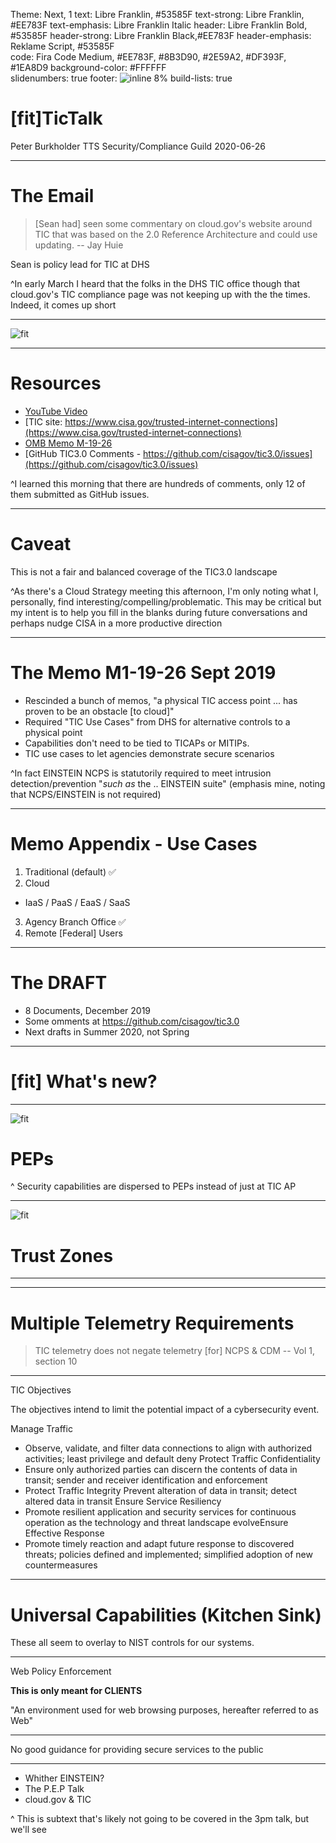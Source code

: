 Theme: Next, 1
text: Libre Franklin, #53585F
text-strong: Libre Franklin, #EE783F
text-emphasis: Libre Franklin Italic
header: Libre Franklin Bold, #53585F
header-strong: Libre Franklin Black,#EE783F 
header-emphasis: Reklame Script, #53585F  
code: Fira Code Medium, #EE783F, #8B3D90, #2E59A2, #DF393F, #1EA8D9
background-color: #FFFFFF  
slidenumbers: true
footer: ![inline 8%](https://www.cloudfoundry.org/wp-content/uploads/2017/10/cloud-gov.png) 
build-lists: true

# [fit]**TicTalk**
Peter Burkholder
TTS Security/Compliance Guild
2020-06-26

---

# The Email

> [Sean had] seen some commentary on cloud.gov's website around TIC that was based on the 2.0 Reference Architecture and could use updating.
-- Jay Huie

Sean is policy lead for TIC at DHS

^In early March I heard that the folks in the DHS TIC office though that cloud.gov's TIC compliance page was not keeping up with the the times. Indeed, it comes up short

---

![fit](./media/cg-tic-arch.png)

---

# Resources
* [YouTube Video](https://www.youtube.com/watch?v=sQHde_YQPnI)
* [TIC site: https://www.cisa.gov/trusted-internet-connections](https://www.cisa.gov/trusted-internet-connections)
* [OMB Memo M-19-26](https://www.whitehouse.gov/wp-content/uploads/2019/09/M-19-26.pdf)
* [GitHub TIC3.0 Comments - https://github.com/cisagov/tic3.0/issues](https://github.com/cisagov/tic3.0/issues)

^I learned this morning that there are hundreds of comments, only 12 of them submitted as GitHub issues.

---

# Caveat

This is not a fair and balanced coverage of the TIC3.0 landscape

^As there's a Cloud Strategy meeting this afternoon, I'm only noting what I, personally, find interesting/compelling/problematic. This may be critical but my intent is to help you fill in the blanks during future conversations and perhaps nudge CISA in a more productive direction


---

# The Memo M1-19-26 Sept 2019

* Rescinded a bunch of memos, "a physical TIC access point ... has proven to be an obstacle [to cloud]"
* Required "TIC Use Cases" from DHS for alternative controls to a physical point
* Capabilities don't need to be tied to TICAPs or MITIPs. 
* TIC use cases to let agencies demonstrate secure scenarios

^In fact EINSTEIN NCPS is statutorily required to meet intrusion detection/prevention "_such as_ the .. EINSTEIN suite" (emphasis mine, noting that NCPS/EINSTEIN is not required)

---

# Memo Appendix - Use Cases

1. Traditional (default) ✅
2. Cloud
  * IaaS / PaaS / EaaS / SaaS 
3. Agency Branch Office ✅
4. Remote [Federal] Users

---

# The DRAFT 

* 8 Documents, December 2019
* Some omments at https://github.com/cisagov/tic3.0
* Next drafts in Summer 2020, not Spring

---

# [fit] What's new?

---

![fit](./media/pep-logical-arch.png)
# PEPs

^ Security capabilities are dispersed to PEPs instead of just at TIC AP

---

![fit](./media/trust-zones.png)
# Trust Zones

---




---

# Multiple Telemetry Requirements

> TIC telemetry does not negate telemetry [for] NCPS & CDM
-- Vol 1, section 10

---


TIC Objectives

The objectives intend to limit the potential impact of a cybersecurity event. 

Manage Traffic
* Observe, validate, and filter data connections to align with authorized activities; least privilege and default deny
Protect Traffic Confidentiality
* Ensure only authorized parties can discern the contents of data in transit; sender and receiver identification and enforcement
* Protect Traffic Integrity
Prevent alteration of data in transit; detect altered data in transit
Ensure Service Resiliency
* Promote resilient application and security services for continuous operation as the technology and threat landscape evolveEnsure Effective Response
* Promote timely reaction and adapt future response to discovered threats; policies defined and implemented; simplified adoption of new countermeasures

---

# Universal Capabilities (Kitchen Sink)

These all seem to overlay to NIST controls for our systems.

---

Web Policy Enforcement

**This is only meant for CLIENTS**

"An environment used for web browsing purposes, hereafter referred to as Web"

---

No good guidance for providing secure services to the public

---


* Whither EINSTEIN?
* The P.E.P Talk
* cloud.gov & TIC

^ This is subtext that's likely not going to be covered in the 3pm talk, but we'll see